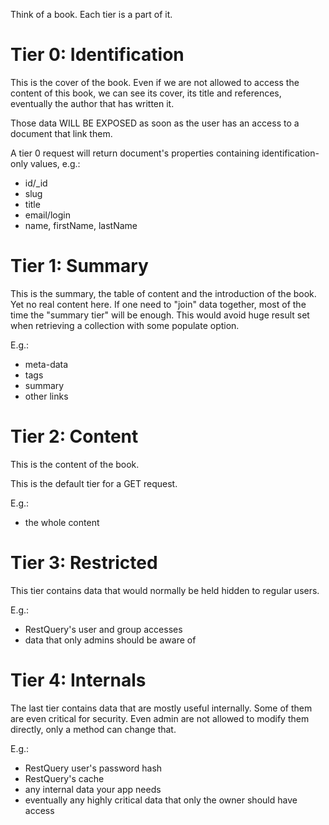 


Think of a book. Each tier is a part of it.



Tier 0: Identification
======================

This is the cover of the book. Even if we are not allowed to access the content of this book, we can see its cover,
its title and references, eventually the author that has written it.

Those data WILL BE EXPOSED as soon as the user has an access to a document that link them.

A tier 0 request will return document's properties containing identification-only values, e.g.:

* id/_id
* slug
* title
* email/login
* name, firstName, lastName



Tier 1: Summary
===============

This is the summary, the table of content and the introduction of the book.
Yet no real content here.
If one need to "join" data together, most of the time the "summary tier" will be enough.
This would avoid huge result set when retrieving a collection with some populate option.

E.g.:

* meta-data
* tags
* summary
* other links



Tier 2: Content
===============

This is the content of the book.

This is the default tier for a GET request.

E.g.:

* the whole content



Tier 3: Restricted
==================

This tier contains data that would normally be held hidden to regular users.

E.g.:

* RestQuery's user and group accesses
* data that only admins should be aware of



Tier 4: Internals
=================

The last tier contains data that are mostly useful internally.
Some of them are even critical for security.
Even admin are not allowed to modify them directly, only a method can change that.

E.g.:

* RestQuery user's password hash
* RestQuery's cache
* any internal data your app needs
* eventually any highly critical data that only the owner should have access




